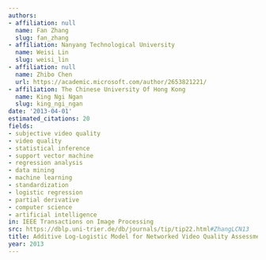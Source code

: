 ```yaml
---
authors:
- affiliation: null
  name: Fan Zhang
  slug: fan_zhang
- affiliation: Nanyang Technological University
  name: Weisi Lin
  slug: weisi_lin
- affiliation: null
  name: Zhibo Chen
  url: https://academic.microsoft.com/author/2653821221/
- affiliation: The Chinese University Of Hong Kong
  name: King Ngi Ngan
  slug: king_ngi_ngan
date: '2013-04-01'
estimated_citations: 20
fields:
- subjective video quality
- video quality
- statistical inference
- support vector machine
- regression analysis
- data mining
- machine learning
- standardization
- logistic regression
- partial derivative
- computer science
- artificial intelligence
in: IEEE Transactions on Image Processing
src: https://dblp.uni-trier.de/db/journals/tip/tip22.html#ZhangLCN13
title: Additive Log-Logistic Model for Networked Video Quality Assessment
year: 2013
---
```

